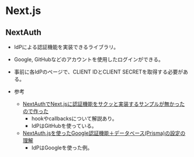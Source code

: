 # Next.js


## NextAuth

- IdPによる認証機能を実装できるライブラリ。
- Google, GitHubなどのアカウントを使用したログインができる。
- 事前に各IdPのページで、CLIENT IDとCLIENT SECRETを取得する必要がある。

- 参考
  - [NextAuthでNext.jsに認証機能をサクッと実装するサンプルが無かったので作った](https://zenn.dev/thim/articles/7e3fc6a67de764daf50a)
    - hookやcallbacksについて解説あり。
    - IdPはGitHubを使っている。
  - [NextAuth.jsを使ったGoogle認証機能＋データベース(Prisma)の設定の理解](https://reffect.co.jp/react/next-auth)
    - IdPはGoogleを使った例。